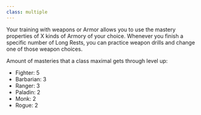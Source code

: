 ```yaml
---
class: multiple
---
```

Your training with weapons or Armor allows you to use the mastery properties of X kinds of Armory of your choice.
Whenever you finish a specific number of Long Rests, you can practice weapon drills and change one of those weapon choices.

Amount of masteries that a class maximal gets through level up:

- Fighter: 5
- Barbarian: 3
- Ranger: 3
- Paladin: 2
- Monk: 2
- Rogue: 2